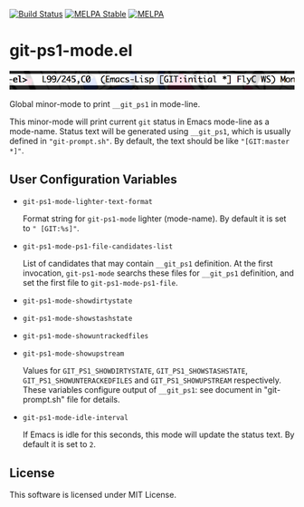 [![Build Status](https://travis-ci.org/10sr/git-ps1-mode-el.svg)](https://travis-ci.org/10sr/git-ps1-mode-el)
[![MELPA Stable](http://stable.melpa.org/packages/git-ps1-mode-badge.svg)](http://stable.melpa.org/#/git-ps1-mode)
[![MELPA](http://melpa.org/packages/git-ps1-mode-badge.svg)](http://melpa.org/#/git-ps1-mode)



git-ps1-mode.el
===============

![SS](ss.png)

Global minor-mode to print `__git_ps1` in mode-line.

This minor-mode will print current `git` status in Emacs mode-line as a
mode-name. Status text will be generated using `__git_ps1`, which is usually
defined in `"git-prompt.sh"`. By default, the text should be like
`"[GIT:master *]"`.




User Configuration Variables
----------------------------


* `git-ps1-mode-lighter-text-format`

  Format string for `git-ps1-mode` lighter (mode-name). By default it is set to
  `" [GIT:%s]"`.


* `git-ps1-mode-ps1-file-candidates-list`

  List of candidates that may contain `__git_ps1` definition.
  At the first invocation, `git-ps1-mode` searchs these files for `__git_ps1`
  definition, and set the first file to `git-ps1-mode-ps1-file`.


* `git-ps1-mode-showdirtystate`
* `git-ps1-mode-showstashstate`
* `git-ps1-mode-showuntrackedfiles`
* `git-ps1-mode-showupstream`

  Values for `GIT_PS1_SHOWDIRTYSTATE`, `GIT_PS1_SHOWSTASHSTATE`,
  `GIT_PS1_SHOWUNTERACKEDFILES` and `GIT_PS1_SHOWUPSTREAM` respectively.
  These variables configure output of `__git_ps1`: see document in
  "git-prompt.sh" file for details.

* `git-ps1-mode-idle-interval`

  If Emacs is idle for this seconds, this mode will update the status text.
  By default it is set to `2`.


License
-------

This software is licensed under MIT License.
